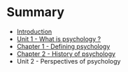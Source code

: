 # Summary

* [Introduction](README.md)
* [Unit 1 - What is psychology ?](unit_1_-_what_is_psychology.md)
* [Chapter 1 - Defining psychology](unit1chapter1.md)
* [Chapter 2 - History of psychology](unit1chapter2.md)
* Unit 2 - Perspectives of psychology

